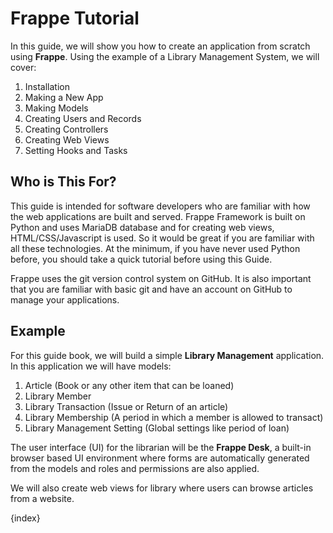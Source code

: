 <!-- add-breadcrumbs -->
# Frappe Tutorial

In this guide, we will show you how to create an application from scratch using **Frappe**. Using the example of a Library Management System, we will cover:

1. Installation
1. Making a New App
1. Making Models
1. Creating Users and Records
1. Creating Controllers
1. Creating Web Views
1. Setting Hooks and Tasks

## Who is This For?

This guide is intended for software developers who are familiar with how the web applications are built and served. Frappe Framework is built on Python and uses MariaDB database and for creating web views, HTML/CSS/Javascript is used. So it would be great if you are familiar with all these technologies. At the minimum, if you have never used Python before, you should take a quick tutorial before using this Guide.

Frappe uses the git version control system on GitHub. It is also important that you are familiar with basic git and have an account on GitHub to manage your applications.

## Example

For this guide book, we will build a simple **Library Management** application. In this application we will have models:

1. Article (Book or any other item that can be loaned)
1. Library Member
1. Library Transaction (Issue or Return of an article)
1. Library Membership (A period in which a member is allowed to transact)
1. Library Management Setting (Global settings like period of loan)

The user interface (UI) for the librarian will be the **Frappe Desk**, a built-in browser based UI environment where forms are automatically generated from the models and roles and permissions are also applied.

We will also create web views for library where users can browse articles from a website.

{index}
